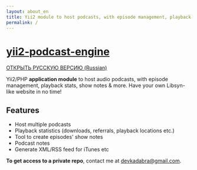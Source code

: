 ```yaml
---
layout: about_en
title: Yii2 module to host podcasts, with episode management, playback stats & show notes
permalink: /
---
```


# [yii2-podcast-engine](https://webkadabra.github.io/yii2-podcast-engine)

[ОТКРЫТЬ РУССКУЮ ВЕРСИЮ (Russian)](https://webkadabra.github.io/yii2-podcast-engine/README_Ru)

Yii2/PHP **application module** to host audio podcasts, with episode management, playback stats, show notes & more. Have your own Libsyn-like website in no time!

## Features

* Host multiple podcasts
* Playback statistics (downloads, referrals, playback locations etc.)
* Tool to create episodes' show notes
* Podcast notes 
* Generate XML/RSS feed for iTunes etc

**To get access to a private repo**, contact me at <devkadabra@gmail.com>.
